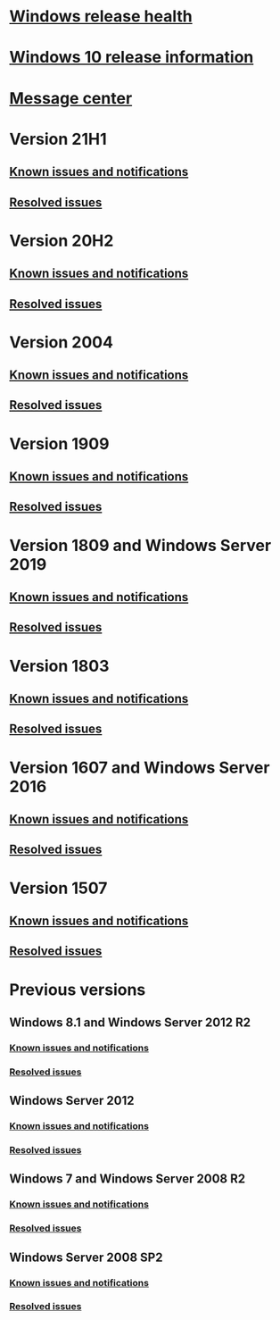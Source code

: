 ﻿# [Windows release health](index.yml)
# [Windows 10 release information](release-information.md)
# [Message center](windows-message-center.md)
# Version 21H1
## [Known issues and notifications](status-windows-10-21H1.md)
## [Resolved issues](resolved-issues-windows-10-21H1.md)
# Version 20H2
## [Known issues and notifications](status-windows-10-20H2.md)
## [Resolved issues](resolved-issues-windows-10-20H2.md)
# Version 2004
## [Known issues and notifications](status-windows-10-2004.md)
## [Resolved issues](resolved-issues-windows-10-2004.md)
# Version 1909
## [Known issues and notifications](status-windows-10-1909.md)
## [Resolved issues](resolved-issues-windows-10-1909.md)
# Version 1809 and Windows Server 2019
## [Known issues and notifications](status-windows-10-1809-and-windows-server-2019.md)
## [Resolved issues](resolved-issues-windows-10-1809-and-windows-server-2019.md)
# Version 1803
## [Known issues and notifications](status-windows-10-1803.md)
## [Resolved issues](resolved-issues-windows-10-1803.md)
# Version 1607 and Windows Server 2016
## [Known issues and notifications](status-windows-10-1607-and-windows-server-2016.md)
## [Resolved issues](resolved-issues-windows-10-1607.md)
# Version 1507
## [Known issues and notifications](status-windows-10-1507.md)
## [Resolved issues](resolved-issues-windows-10-1507.md)
# Previous versions
## Windows 8.1 and Windows Server 2012 R2
### [Known issues and notifications](status-windows-8.1-and-windows-server-2012-r2.md)
### [Resolved issues](resolved-issues-windows-8.1-and-windows-server-2012-r2.md)
## Windows Server 2012
### [Known issues and notifications](status-windows-server-2012.md)
### [Resolved issues](resolved-issues-windows-server-2012.md)
## Windows 7 and Windows Server 2008 R2
### [Known issues and notifications](status-windows-7-and-windows-server-2008-r2-sp1.md)
### [Resolved issues](resolved-issues-windows-7-and-windows-server-2008-r2-sp1.md)
## Windows Server 2008 SP2
### [Known issues and notifications](status-windows-server-2008-sp2.md)
### [Resolved issues](resolved-issues-windows-server-2008-sp2.md)

